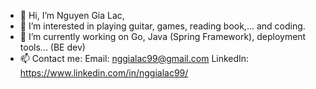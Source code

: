 - 👋 Hi, I’m Nguyen Gia Lac,
- 👀 I’m interested in playing guitar, games, reading book,... and coding.
- 🌱 I’m currently working on Go, Java (Spring Framework), deployment tools...  (BE dev)
- 📫 Contact me: 
  Email: nggialac99@gmail.com
  LinkedIn: https://www.linkedin.com/in/nggialac99/

<!---
nggialac/nggialac is a ✨ special ✨ repository because its `README.md` (this file) appears on your GitHub profile.
You can click the Preview link to take a look at your changes.
--->
